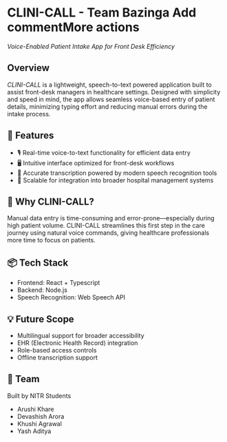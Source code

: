 # CLINI-CALL - Team Bazinga  Add commentMore actions
*Voice-Enabled Patient Intake App for Front Desk Efficiency*

## Overview  
*CLINI-CALL* is a lightweight, speech-to-text powered application built to assist front-desk managers in healthcare settings. Designed with simplicity and speed in mind, the app allows seamless voice-based entry of patient details, minimizing typing effort and reducing manual errors during the intake process.

## 🔧 Features  
- 🎙 Real-time voice-to-text functionality for efficient data entry  
- 🖥 Intuitive interface optimized for front-desk workflows  
- 🧠 Accurate transcription powered by modern speech recognition tools  
- 🔄 Scalable for integration into broader hospital management systems

## 🚀 Why CLINI-CALL?  
Manual data entry is time-consuming and error-prone—especially during high patient volume. CLINI-CALL streamlines this first step in the care journey using natural voice commands, giving healthcare professionals more time to focus on patients.

## 📦 Tech Stack  
- Frontend: React + Typescript  
- Backend: Node.js  
- Speech Recognition: Web Speech API 

## 💡 Future Scope  
- Multilingual support for broader accessibility  
- EHR (Electronic Health Record) integration  
- Role-based access controls  
- Offline transcription support

## 👥 Team  
Built by NITR Students
- Arushi Khare
- Devashish Arora
- Khushi Agrawal
- Yash Aditya
